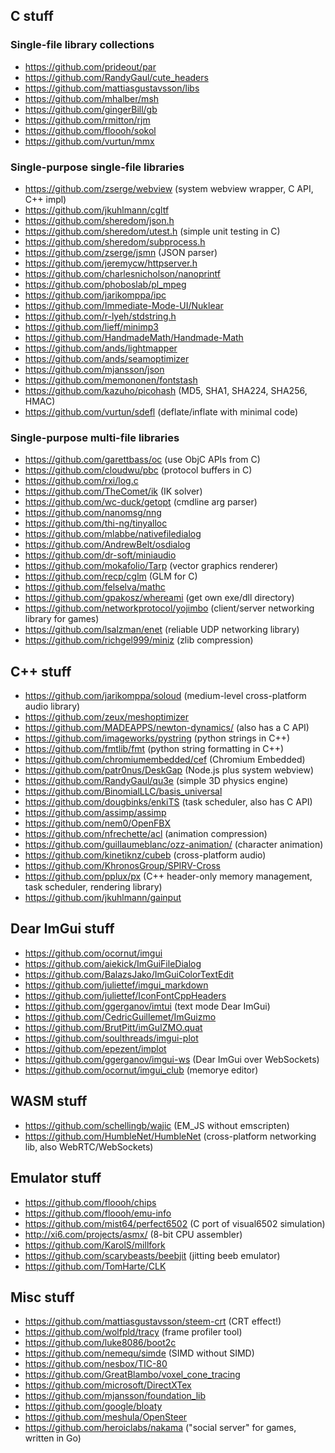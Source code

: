 ## C stuff

### Single-file library collections

- https://github.com/prideout/par 
- https://github.com/RandyGaul/cute_headers
- https://github.com/mattiasgustavsson/libs
- https://github.com/mhalber/msh 
- https://github.com/gingerBill/gb
- https://github.com/rmitton/rjm 
- https://github.com/floooh/sokol
- https://github.com/vurtun/mmx

### Single-purpose single-file libraries

- https://github.com/zserge/webview (system webview wrapper, C API, C++ impl)
- https://github.com/jkuhlmann/cgltf
- https://github.com/sheredom/json.h
- https://github.com/sheredom/utest.h (simple unit testing in C)
- https://github.com/sheredom/subprocess.h
- https://github.com/zserge/jsmn (JSON parser)
- https://github.com/jeremycw/httpserver.h
- https://github.com/charlesnicholson/nanoprintf
- https://github.com/phoboslab/pl_mpeg
- https://github.com/jarikomppa/ipc
- https://github.com/Immediate-Mode-UI/Nuklear
- https://github.com/r-lyeh/stdstring.h
- https://github.com/lieff/minimp3
- https://github.com/HandmadeMath/Handmade-Math
- https://github.com/ands/lightmapper
- https://github.com/ands/seamoptimizer
- https://github.com/mjansson/json
- https://github.com/memononen/fontstash
- https://github.com/kazuho/picohash (MD5, SHA1, SHA224, SHA256, HMAC)
- https://github.com/vurtun/sdefl (deflate/inflate with minimal code)

### Single-purpose multi-file libraries

- https://github.com/garettbass/oc (use ObjC APIs from C)
- https://github.com/cloudwu/pbc (protocol buffers in C)
- https://github.com/rxi/log.c
- https://github.com/TheComet/ik (IK solver)
- https://github.com/wc-duck/getopt (cmdline arg parser)
- https://github.com/nanomsg/nng
- https://github.com/thi-ng/tinyalloc
- https://github.com/mlabbe/nativefiledialog
- https://github.com/AndrewBelt/osdialog
- https://github.com/dr-soft/miniaudio
- https://github.com/mokafolio/Tarp (vector graphics renderer)
- https://github.com/recp/cglm (GLM for C)
- https://github.com/felselva/mathc
- https://github.com/gpakosz/whereami (get own exe/dll directory)
- https://github.com/networkprotocol/yojimbo (client/server networking library for games)
- https://github.com/lsalzman/enet (reliable UDP networking library)
- https://github.com/richgel999/miniz (zlib compression)

## C++ stuff

- https://github.com/jarikomppa/soloud (medium-level cross-platform audio library)
- https://github.com/zeux/meshoptimizer
- https://github.com/MADEAPPS/newton-dynamics/ (also has a C API)
- https://github.com/imageworks/pystring (python strings in C++)
- https://github.com/fmtlib/fmt (python string formatting in C++)
- https://github.com/chromiumembedded/cef (Chromium Embedded)
- https://github.com/patr0nus/DeskGap (Node.js plus system webview)
- https://github.com/RandyGaul/qu3e (simple 3D physics engine)
- https://github.com/BinomialLLC/basis_universal
- https://github.com/dougbinks/enkiTS (task scheduler, also has C API)
- https://github.com/assimp/assimp
- https://github.com/nem0/OpenFBX
- https://github.com/nfrechette/acl (animation compression)
- https://github.com/guillaumeblanc/ozz-animation/ (character animation)
- https://github.com/kinetiknz/cubeb (cross-platform audio)
- https://github.com/KhronosGroup/SPIRV-Cross
- https://github.com/pplux/px (C++ header-only memory management, task scheduler, rendering library)
- https://github.com/jkuhlmann/gainput


## Dear ImGui stuff

- https://github.com/ocornut/imgui
- https://github.com/aiekick/ImGuiFileDialog
- https://github.com/BalazsJako/ImGuiColorTextEdit
- https://github.com/juliettef/imgui_markdown
- https://github.com/juliettef/IconFontCppHeaders
- https://github.com/ggerganov/imtui (text mode Dear ImGui)
- https://github.com/CedricGuillemet/ImGuizmo
- https://github.com/BrutPitt/imGuIZMO.quat
- https://github.com/soulthreads/imgui-plot
- https://github.com/epezent/implot
- https://github.com/ggerganov/imgui-ws (Dear ImGui over WebSockets)
- https://github.com/ocornut/imgui_club (memorye editor)

## WASM stuff

- https://github.com/schellingb/wajic (EM_JS without emscripten)
- https://github.com/HumbleNet/HumbleNet (cross-platform networking lib, also WebRTC/WebSockets)

## Emulator stuff

- https://github.com/floooh/chips
- https://github.com/floooh/emu-info
- https://github.com/mist64/perfect6502 (C port of visual6502 simulation)
- http://xi6.com/projects/asmx/ (8-bit CPU assembler)
- https://github.com/KarolS/millfork
- https://github.com/scarybeasts/beebjit (jitting beeb emulator)
- https://github.com/TomHarte/CLK

## Misc stuff

- https://github.com/mattiasgustavsson/steem-crt (CRT effect!)
- https://github.com/wolfpld/tracy (frame profiler tool)
- https://github.com/luke8086/boot2c
- https://github.com/nemequ/simde (SIMD without SIMD)
- https://github.com/nesbox/TIC-80
- https://github.com/GreatBlambo/voxel_cone_tracing
- https://github.com/microsoft/DirectXTex
- https://github.com/mjansson/foundation_lib
- https://github.com/google/bloaty
- https://github.com/meshula/OpenSteer
- https://github.com/heroiclabs/nakama ("social server" for games, written in Go)
